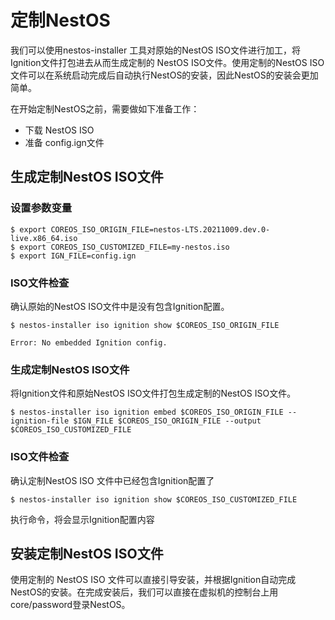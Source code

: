 # 定制NestOS

我们可以使用nestos-installer 工具对原始的NestOS ISO文件进行加工，将Ignition文件打包进去从而生成定制的 NestOS ISO文件。使用定制的NestOS ISO文件可以在系统启动完成后自动执行NestOS的安装，因此NestOS的安装会更加简单。

在开始定制NestOS之前，需要做如下准备工作：

- 下载 NestOS ISO
- 准备 config.ign文件

## 生成定制NestOS ISO文件

### 设置参数变量

```
$ export COREOS_ISO_ORIGIN_FILE=nestos-LTS.20211009.dev.0-live.x86_64.iso
$ export COREOS_ISO_CUSTOMIZED_FILE=my-nestos.iso
$ export IGN_FILE=config.ign
```

### ISO文件检查

确认原始的NestOS ISO文件中是没有包含Ignition配置。

```
$ nestos-installer iso ignition show $COREOS_ISO_ORIGIN_FILE 

Error: No embedded Ignition config.
```

### 生成定制NestOS ISO文件

将Ignition文件和原始NestOS ISO文件打包生成定制的NestOS ISO文件。

```
$ nestos-installer iso ignition embed $COREOS_ISO_ORIGIN_FILE --ignition-file $IGN_FILE $COREOS_ISO_ORIGIN_FILE --output $COREOS_ISO_CUSTOMIZED_FILE
```

### ISO文件检查

确认定制NestOS ISO 文件中已经包含Ignition配置了

```
$ nestos-installer iso ignition show $COREOS_ISO_CUSTOMIZED_FILE
```

执行命令，将会显示Ignition配置内容

## 安装定制NestOS ISO文件

使用定制的 NestOS ISO 文件可以直接引导安装，并根据Ignition自动完成NestOS的安装。在完成安装后，我们可以直接在虚拟机的控制台上用core/password登录NestOS。